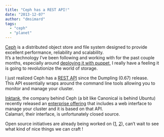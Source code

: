 ```yaml
---
title: "Ceph has a REST API!"
date: "2013-12-07"
author: "dmsimard"
tags: 
  - "ceph"
  - "planet"
---
```


[Ceph](http://ceph.com/) is a distributed object store and file system designed to provide excellent performance, reliability and scalability.  
It’s a technology I’ve been following and working with for the past couple months, especially around [deploying it with puppet](http://dmsimard.com/2013/11/26/how-to-contribute-to-puppet-openstack/), I really have a feeling it is going to revolutionize the world of storage.

I just realized Ceph has a [REST API](http://ceph.com/docs/master/man/8/ceph-rest-api/) since the Dumpling (0.67) release.  
This API essentially wraps around the command line tools allowing you to monitor and manage your cluster.

[Inktank](http://www.inktank.com/), the company behind Ceph (a bit like Canonical is behind Ubuntu) recently released an [enterprise offering](http://www.inktank.com/enterprise/) that includes a web interface to manage your cluster and it is based on that API.  
Calamari, their interface, is unfortunately closed source.

Open source initiatives are already being worked on ([1](https://github.com/dontalton/kraken), [2](https://github.com/inkscope/inkscope)), can’t wait to see what kind of nice things we can craft !
